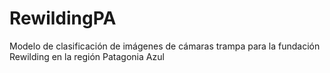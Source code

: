 # RewildingPA
Modelo de clasificación de imágenes de cámaras trampa para la fundación Rewilding en la región Patagonia Azul
